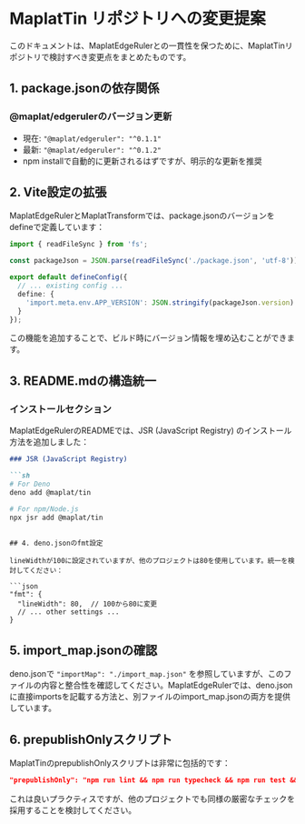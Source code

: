 # MaplatTin リポジトリへの変更提案

このドキュメントは、MaplatEdgeRulerとの一貫性を保つために、MaplatTinリポジトリで検討すべき変更点をまとめたものです。

## 1. package.jsonの依存関係

### @maplat/edgerulerのバージョン更新
- 現在: `"@maplat/edgeruler": "^0.1.1"`
- 最新: `"@maplat/edgeruler": "^0.1.2"`
- npm installで自動的に更新されるはずですが、明示的な更新を推奨

## 2. Vite設定の拡張

MaplatEdgeRulerとMaplatTransformでは、package.jsonのバージョンをdefineで定義しています：

```typescript
import { readFileSync } from 'fs';

const packageJson = JSON.parse(readFileSync('./package.json', 'utf-8'));

export default defineConfig({
  // ... existing config ...
  define: {
    'import.meta.env.APP_VERSION': JSON.stringify(packageJson.version)
  }
});
```

この機能を追加することで、ビルド時にバージョン情報を埋め込むことができます。

## 3. README.mdの構造統一

### インストールセクション
MaplatEdgeRulerのREADMEでは、JSR (JavaScript Registry) のインストール方法を追加しました：

```markdown
### JSR (JavaScript Registry)

```sh
# For Deno
deno add @maplat/tin

# For npm/Node.js
npx jsr add @maplat/tin
```
```

## 4. deno.jsonのfmt設定

lineWidthが100に設定されていますが、他のプロジェクトは80を使用しています。統一を検討してください：

```json
"fmt": {
  "lineWidth": 80,  // 100から80に変更
  // ... other settings ...
}
```

## 5. import_map.jsonの確認

deno.jsonで `"importMap": "./import_map.json"` を参照していますが、このファイルの内容と整合性を確認してください。MaplatEdgeRulerでは、deno.jsonに直接importsを記載する方法と、別ファイルのimport_map.jsonの両方を提供しています。

## 6. prepublishOnlyスクリプト

MaplatTinのprepublishOnlyスクリプトは非常に包括的です：
```json
"prepublishOnly": "npm run lint && npm run typecheck && npm run test && npm run build"
```

これは良いプラクティスですが、他のプロジェクトでも同様の厳密なチェックを採用することを検討してください。